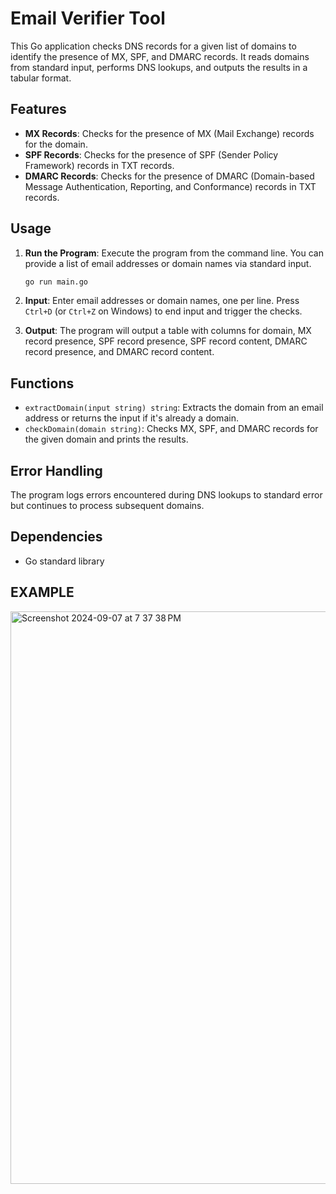 # Email Verifier Tool

This Go application checks DNS records for a given list of domains to identify the presence of MX, SPF, and DMARC records. It reads domains from standard input, performs DNS lookups, and outputs the results in a tabular format.

## Features

- **MX Records**: Checks for the presence of MX (Mail Exchange) records for the domain.
- **SPF Records**: Checks for the presence of SPF (Sender Policy Framework) records in TXT records.
- **DMARC Records**: Checks for the presence of DMARC (Domain-based Message Authentication, Reporting, and Conformance) records in TXT records.

## Usage

1. **Run the Program**: Execute the program from the command line. You can provide a list of email addresses or domain names via standard input.

    ```sh
    go run main.go
    ```

2. **Input**: Enter email addresses or domain names, one per line. Press `Ctrl+D` (or `Ctrl+Z` on Windows) to end input and trigger the checks.

3. **Output**: The program will output a table with columns for domain, MX record presence, SPF record presence, SPF record content, DMARC record presence, and DMARC record content.


## Functions

- `extractDomain(input string) string`: Extracts the domain from an email address or returns the input if it's already a domain.
- `checkDomain(domain string)`: Checks MX, SPF, and DMARC records for the given domain and prints the results.

## Error Handling

The program logs errors encountered during DNS lookups to standard error but continues to process subsequent domains.

## Dependencies

- Go standard library

## EXAMPLE
<img width="916" alt="Screenshot 2024-09-07 at 7 37 38 PM" src="https://github.com/user-attachments/assets/d952eb89-36ec-4591-8509-4c6432e3e728">
